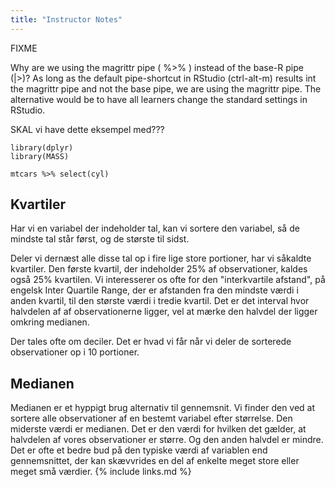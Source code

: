 ```yaml
---
title: "Instructor Notes"
---
```

FIXME



Why are we using the magrittr pipe ( %>% ) instead of the
base-R pipe (|>)?
As long as the default pipe-shortcut in RStudio (ctrl-alt-m) 
results int the magrittr pipe and not the base pipe, we are
using the magrittr pipe. The alternative would be to have 
all learners change the standard settings in RStudio.

SKAL vi have dette eksempel med???
```{r eval = F}
library(dplyr)
library(MASS)

mtcars %>% select(cyl)
```

## Kvartiler

Har vi en variabel der indeholder tal, kan vi sortere den variabel, så 
de mindste tal står først, og de største til sidst. 

Deler vi dernæst alle disse tal op i fire lige store portioner, har vi såkaldte
kvartiler. Den første kvartil, der indeholder 25% af observationer, kaldes også 
25% kvartilen. Vi interesserer os ofte for den "interkvartile afstand",
på engelsk Inter Quartile Range, der er afstanden fra den mindste værdi i 
anden kvartil, til den største værdi i tredie kvartil. Det er det interval
hvor halvdelen af af observationerne ligger, vel at mærke den halvdel der ligger
omkring medianen.

Der tales ofte om deciler. Det er hvad vi får når vi deler de sorterede
observationer op i 10 portioner. 

## Medianen

Medianen er et hyppigt brug alternativ til gennemsnit. Vi finder den ved at 
sortere alle observationer af en bestemt variabel efter størrelse. Den miderste
værdi er medianen. Det er den værdi for hvilken det gælder, at halvdelen af
vores observationer er større. Og den anden halvdel er mindre. Det er ofte 
et bedre bud på den typiske værdi af variablen end gennemsnittet, der kan
skævvrides en del af enkelte meget store eller meget små værdier.
{% include links.md %}
